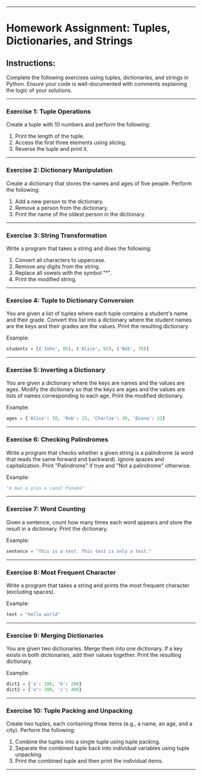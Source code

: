 
---

# Homework Assignment: Tuples, Dictionaries, and Strings

## Instructions:
Complete the following exercises using tuples, dictionaries, and strings in Python. Ensure your code is well-documented with comments explaining the logic of your solutions.

---

### **Exercise 1: Tuple Operations**
Create a tuple with 10 numbers and perform the following:
1. Print the length of the tuple.
2. Access the first three elements using slicing.
3. Reverse the tuple and print it.

---

### **Exercise 2: Dictionary Manipulation**
Create a dictionary that stores the names and ages of five people. Perform the following:
1. Add a new person to the dictionary.
2. Remove a person from the dictionary.
3. Print the name of the oldest person in the dictionary.

---

### **Exercise 3: String Transformation**
Write a program that takes a string and does the following:
1. Convert all characters to uppercase.
2. Remove any digits from the string.
3. Replace all vowels with the symbol "*".
4. Print the modified string.

---

### **Exercise 4: Tuple to Dictionary Conversion**
You are given a list of tuples where each tuple contains a student's name and their grade. Convert this list into a dictionary where the student names are the keys and their grades are the values. Print the resulting dictionary.

Example:
```python
students = [('John', 85), ('Alice', 92), ('Bob', 78)]
```

---

### **Exercise 5: Inverting a Dictionary**
You are given a dictionary where the keys are names and the values are ages. Modify the dictionary so that the keys are ages and the values are lists of names corresponding to each age. Print the modified dictionary.

Example:
```python
ages = {'Alice': 30, 'Bob': 25, 'Charlie': 30, 'Diana': 22}
```

---

### **Exercise 6: Checking Palindromes**
Write a program that checks whether a given string is a palindrome (a word that reads the same forward and backward). Ignore spaces and capitalization. Print "Palindrome" if true and "Not a palindrome" otherwise.

Example:
```python
"A man a plan a canal Panama"
```

---

### **Exercise 7: Word Counting**
Given a sentence, count how many times each word appears and store the result in a dictionary. Print the dictionary.

Example:
```python
sentence = "This is a test. This test is only a test."
```

---

### **Exercise 8: Most Frequent Character**
Write a program that takes a string and prints the most frequent character (excluding spaces).

Example:
```python
text = "hello world"
```

---

### **Exercise 9: Merging Dictionaries**
You are given two dictionaries. Merge them into one dictionary. If a key exists in both dictionaries, add their values together. Print the resulting dictionary.

Example:
```python
dict1 = {'a': 100, 'b': 200}
dict2 = {'a': 300, 'c': 400}
```

---

### **Exercise 10: Tuple Packing and Unpacking**
Create two tuples, each containing three items (e.g., a name, an age, and a city). Perform the following:
1. Combine the tuples into a single tuple using tuple packing.
2. Separate the combined tuple back into individual variables using tuple unpacking.
3. Print the combined tuple and then print the individual items.

---
